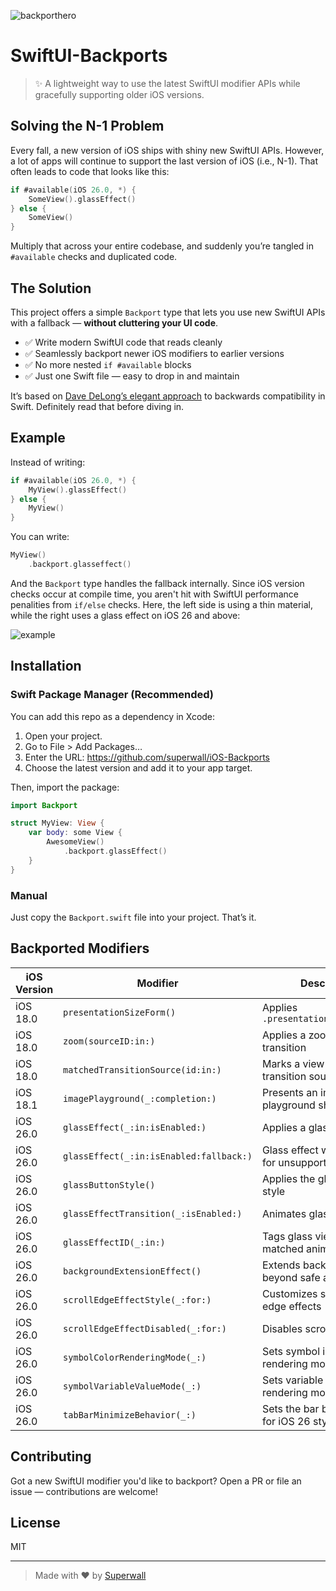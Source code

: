 
![backporthero](https://github.com/user-attachments/assets/483d9db8-7fdf-4ce5-9ae4-6b6d0004184b)

# SwiftUI-Backports

> ✨ A lightweight way to use the latest SwiftUI modifier APIs while gracefully supporting older iOS versions.


## Solving the N-1 Problem

Every fall, a new version of iOS ships with shiny new SwiftUI APIs. However, a lot of apps will continue to support the last version of iOS (i.e., N-1). That often leads to code that looks like this:

```swift
if #available(iOS 26.0, *) {
    SomeView().glassEffect()
} else {
    SomeView()
}
```

Multiply that across your entire codebase, and suddenly you’re tangled in `#available` checks and duplicated code.

## The Solution

This project offers a simple `Backport` type that lets you use new SwiftUI APIs with a fallback — **without cluttering your UI code**.

- ✅ Write modern SwiftUI code that reads cleanly
- ✅ Seamlessly backport newer iOS modifiers to earlier versions
- ✅ No more nested `if #available` blocks
- ✅ Just one Swift file — easy to drop in and maintain

It’s based on [Dave DeLong’s elegant approach](https://davedelong.com/blog/2021/10/09/simplifying-backwards-compatibility-in-swift/) to backwards compatibility in Swift. Definitely read that before diving in.

## Example

Instead of writing:

```swift
if #available(iOS 26.0, *) {
    MyView().glassEffect()
} else {
    MyView()
}
```

You can write:

```swift
MyView()
    .backport.glasseffect()
```

And the `Backport` type handles the fallback internally. Since iOS version checks occur at compile time, you aren't hit with SwiftUI performance penalities from `if/else` checks. Here, the left side is using a thin material, while the right uses a glass effect on iOS 26 and above:

![example](https://github.com/user-attachments/assets/397a5b20-8d70-4caf-a3e6-70c382cb150e)


## Installation

### Swift Package Manager (Recommended)
You can add this repo as a dependency in Xcode:
1. Open your project.
2. Go to File > Add Packages…
3. Enter the URL: https://github.com/superwall/iOS-Backports
4. Choose the latest version and add it to your app target.

Then, import the package:
```swift
import Backport

struct MyView: View {
    var body: some View {
        AwesomeView()
            .backport.glassEffect()
    }
}
```

### Manual 
Just copy the `Backport.swift` file into your project. That’s it.

## Backported Modifiers

| iOS Version | Modifier                                | Description                                      |
|-------------|------------------------------------------|--------------------------------------------------|
| iOS 18.0    | `presentationSizeForm()`                | Applies `.presentationSizing(.form)`            |
| iOS 18.0    | `zoom(sourceID:in:)`                    | Applies a zoom navigation transition             |
| iOS 18.0    | `matchedTransitionSource(id:in:)`       | Marks a view as a matched transition source      |
| iOS 18.1    | `imagePlayground(_:completion:)`        | Presents an image playground sheet               |
| iOS 26.0    | `glassEffect(_:in:isEnabled:)`          | Applies a glass effect                           |
| iOS 26.0    | `glassEffect(_:in:isEnabled:fallback:)`| Glass effect with fallback for unsupported OS    |
| iOS 26.0    | `glassButtonStyle()`                    | Applies the glass button style                   |
| iOS 26.0    | `glassEffectTransition(_:isEnabled:)`   | Animates glass transitions                       |
| iOS 26.0    | `glassEffectID(_:in:)`                  | Tags glass views for matched animations          |
| iOS 26.0    | `backgroundExtensionEffect()`           | Extends background beyond safe areas             |
| iOS 26.0    | `scrollEdgeEffectStyle(_:for:)`         | Customizes scroll view edge effects              |
| iOS 26.0    | `scrollEdgeEffectDisabled(_:for:)`      | Disables scroll edge effects                     |
| iOS 26.0    | `symbolColorRenderingMode(_:)`          | Sets symbol image rendering mode                 |
| iOS 26.0    | `symbolVariableValueMode(_:)`           | Sets variable value rendering mode               |
| iOS 26.0    | `tabBarMinimizeBehavior(_:)`            | Sets the bar bar behavior for iOS 26 styles      |

## Contributing

Got a new SwiftUI modifier you'd like to backport? Open a PR or file an issue — contributions are welcome!

## License

MIT

---

> Made with ❤️ by [Superwall](https://superwall.com)
